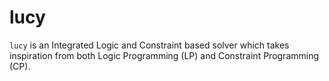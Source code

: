 # lucy

`lucy` is an Integrated Logic and Constraint based solver which takes inspiration from both Logic Programming (LP) and Constraint Programming (CP).